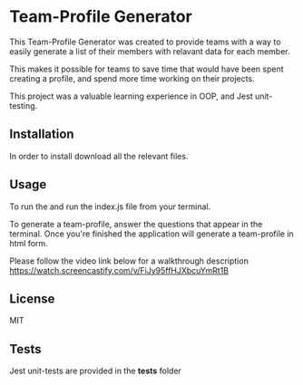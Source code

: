 # Team-Profile Generator
This Team-Profile Generator was created to provide teams with a way to easily generate a list of their members with relavant data for each member. 

This makes it possible for teams to save time that would have been spent creating a profile, and spend more time working on their projects. 

This project was a valuable learning experience in OOP, and Jest unit-testing. 

## Installation
In order to install download all the relevant files. 

## Usage
To run the and run the index.js file from your terminal. 

To generate a team-profile, answer the questions that appear in the terminal. Once you're finished the application will generate a team-profile in html form. 

Please follow the video link below for a walkthrough description 
https://watch.screencastify.com/v/FiJy95ffHJXbcuYmRt1B

## License
MIT

## Tests
Jest unit-tests are provided in the __tests__ folder 
